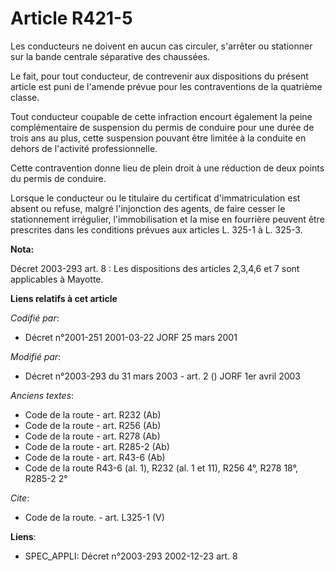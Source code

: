 # Article R421-5

Les conducteurs ne doivent en aucun cas circuler, s'arrêter ou stationner sur la bande centrale séparative des chaussées. 

Le fait, pour tout conducteur, de contrevenir aux dispositions du présent article est puni de l'amende prévue pour les
contraventions de la quatrième classe. 

Tout conducteur coupable de cette infraction encourt également la peine complémentaire de suspension du permis de conduire
pour une durée de trois ans au plus, cette suspension pouvant être limitée à la conduite en dehors de l'activité
professionnelle. 

Cette contravention donne lieu de plein droit à une réduction de deux points du permis de conduire. 

Lorsque le conducteur ou le titulaire du certificat d'immatriculation est absent ou refuse, malgré l'injonction des agents,
de faire cesser le stationnement irrégulier, l'immobilisation et la mise en fourrière peuvent être prescrites dans les
conditions prévues aux articles L. 325-1 à L. 325-3.

**Nota:**

Décret 2003-293 art. 8 : Les dispositions des articles 2,3,4,6 et 7 sont applicables à Mayotte.

**Liens relatifs à cet article**

_Codifié par_:

  - Décret n°2001-251 2001-03-22 JORF 25 mars 2001

_Modifié par_:

  - Décret n°2003-293 du 31 mars 2003 - art. 2 () JORF 1er avril 2003

_Anciens textes_:

  - Code de la route - art. R232 (Ab)
  - Code de la route - art. R256 (Ab)
  - Code de la route - art. R278 (Ab)
  - Code de la route - art. R285-2 (Ab)
  - Code de la route - art. R43-6 (Ab)
  - Code de la route R43-6 (al. 1), R232 (al. 1 et 11), R256 4°, R278 18°, R285-2 2°

_Cite_:

  - Code de la route. - art. L325-1 (V)

**Liens**:

  - SPEC_APPLI: Décret n°2003-293 2002-12-23 art. 8
